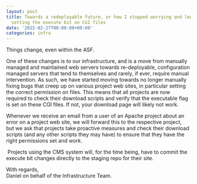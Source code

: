```yaml
---
layout: post
title: Towards a redeployable future, or how I stopped worrying and learned to love
  setting the execute bit on CGI files
date: '2015-02-27T00:00:00+00:00'
categories: infra
---
```

<p>Things change, even within the ASF.</p> 
  <p>One of these changes is to our infrastructure, and is a move from manually managed and maintained web servers towards re-deployable, configuration managed servers that tend to themselves and rarely, if ever, require manual intervention. As such, we have started moving towards no longer manually fixing bugs that creep up on various project web sites, in particular setting the correct permission on files. This means that all projects are now required to check their download scripts and verify that the executable flag is set on these CGI files. If not, your download page will likely not work.</p> 
  <p>Whenever we receive an email from a user of an Apache project about an error on a project web site, we will forward this to the respective project, but we ask that projects take proactive measures and check their download scripts (and any other scripts they may have) to ensure that they have the right permissions set and work.</p> 
  <p>&nbsp;Projects using the CMS system will, for the time being, have to commit the execute bit changes directly to the staging repo for their site. <br /></p> 
  <p>With regards,<br />Daniel on behalf of the Infrastructure Team.<br /></p>
